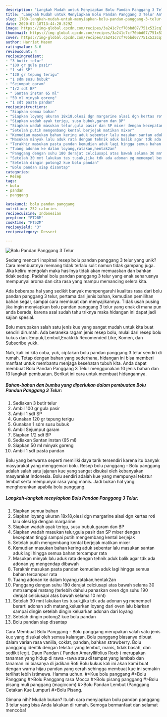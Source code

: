 ```yaml
---
description: "Langkah Mudah untuk Menyiapkan Bolu Pandan Panggang 3 Telur Anti Gagal"
title: "Langkah Mudah untuk Menyiapkan Bolu Pandan Panggang 3 Telur Anti Gagal"
slug: 1700-langkah-mudah-untuk-menyiapkan-bolu-pandan-panggang-3-telur-anti-gagal
date: 2020-07-18T13:44:20.529Z
image: https://img-global.cpcdn.com/recipes/3a241c7cf70bbd07/751x532cq70/bolu-pandan-panggang-3-telur-foto-resep-utama.jpg
thumbnail: https://img-global.cpcdn.com/recipes/3a241c7cf70bbd07/751x532cq70/bolu-pandan-panggang-3-telur-foto-resep-utama.jpg
cover: https://img-global.cpcdn.com/recipes/3a241c7cf70bbd07/751x532cq70/bolu-pandan-panggang-3-telur-foto-resep-utama.jpg
author: Harriet Mason
ratingvalue: 3.6
reviewcount: 4
recipeingredient:
- "3 butir telur"
- "100 gr gula pasir"
- "1 sdt SP"
- "120 gr tepung terigu"
- "1 sdm susu bubuk"
- "Sejumput garam"
- "1/2 sdt BP"
- " Santan instan 65 ml"
- "50 ml minyak goreng"
- "1 sdt pasta pandan"
recipeinstructions:
- "Siapkan semua bahan"
- "Siapkan loyang ukuran 18x18,olesi dgn margarine alasi dgn kertas roti lalu olesi lgi dengan margarine"
- "Siapkan wadah ayak terigu, susu bubuk,garam dan BP"
- "Siapkan wadah masukan telur,gula pasir dan SP mixer dengan kecepatan tinggi sampai putih mengembang kental berjejak"
- "Setelah putih mengembang kental berjejak matikan mixer"
- "Kemudian masukan bahan kering aduk sebentar lalu masukan santan aduk lagi hingga semua bahan tercampur rata"
- "Masukan minyak lalu aduk rata dengan tehnik aduk balik agar tdk ada adonan yg mengendap dibawah"
- "Terakhir masukan pasta pandan kemudian aduk lagi hingga semua bahan tercampur rata"
- "Tuang adonan ke dalam loyang,ratakan,hentak2an"
- "Panggang dengan suhu 180 derajat celciusapi atas bawah selama 30 mnt/sampai matang (terlebih dahulu panaskan oven dgn suhu 190 derajat celciusapi atas bawah selama 10 mnt)"
- "Setelah 30 mnt lakukan tes tusuk,jika tdk ada adonan yg menempel berarti adonan sdh matang,keluarkan loyang dari oven lalu biarkan sampai dingin setelah dingin keluarkan adonan dari loyang"
- "Setelah dingin potong2 kue bolu pandan"
- "Bolu pandan siap disantap"
categories:
- Resep
tags:
- bolu
- pandan
- panggang

katakunci: bolu pandan panggang 
nutrition: 252 calories
recipecuisine: Indonesian
preptime: "PT28M"
cooktime: "PT52M"
recipeyield: "3"
recipecategory: Dessert

---
```



![Bolu Pandan Panggang 3 Telur](https://img-global.cpcdn.com/recipes/3a241c7cf70bbd07/751x532cq70/bolu-pandan-panggang-3-telur-foto-resep-utama.jpg)

Sedang mencari inspirasi resep bolu pandan panggang 3 telur yang unik? Cara membuatnya memang tidak terlalu sulit namun tidak gampang juga. Jika keliru mengolah maka hasilnya tidak akan memuaskan dan bahkan tidak sedap. Padahal bolu pandan panggang 3 telur yang enak seharusnya mempunyai aroma dan cita rasa yang mampu memancing selera kita.

Ada beberapa hal yang sedikit banyak mempengaruhi kualitas rasa dari bolu pandan panggang 3 telur, pertama dari jenis bahan, kemudian pemilihan bahan segar, sampai cara membuat dan menyajikannya. Tidak usah pusing jika ingin menyiapkan bolu pandan panggang 3 telur yang enak di mana pun anda berada, karena asal sudah tahu triknya maka hidangan ini dapat jadi sajian spesial.

Bolu merupakan salah satu jenis kue yang sangat mudah untuk kita buat sendiri dirumah. Ada beraneka ragam jenis resep bolu, mulai dari resep bolu kukus dan. Empuk,Lembut,Enakkkk Recomended Like, Komen, dan Subscribe yukk.


Nah, kali ini kita coba, yuk, ciptakan bolu pandan panggang 3 telur sendiri di rumah. Tetap dengan bahan yang sederhana, hidangan ini bisa memberi manfaat untuk membantu menjaga kesehatan tubuh kita. Anda dapat membuat Bolu Pandan Panggang 3 Telur menggunakan 10 jenis bahan dan 13 langkah pembuatan. Berikut ini cara untuk membuat hidangannya.

<!--inarticleads1-->

##### Bahan-bahan dan bumbu yang diperlukan dalam pembuatan Bolu Pandan Panggang 3 Telur:

1. Sediakan 3 butir telur
1. Ambil 100 gr gula pasir
1. Ambil 1 sdt SP
1. Gunakan 120 gr tepung terigu
1. Gunakan 1 sdm susu bubuk
1. Ambil Sejumput garam
1. Siapkan 1/2 sdt BP
1. Sediakan  Santan instan (65 ml)
1. Siapkan 50 ml minyak goreng
1. Ambil 1 sdt pasta pandan


Bolu yang berwarna seperti memiliki daya tarik tersendiri karena itu banyak masyarakat yang menggemari bolu. Resep bolu panggang - Bolu panggang adalah salah satu jajanan kue yang sangat disukai oleh kebanyakan masyarakat Indonesia. Bolu sendiri adalah kue yang mempunyai tekstur lembut serta mempunyai rasa yang manis. Jadi bukan hal yang mengherankan apabila bolu panggang. 

<!--inarticleads2-->

##### Langkah-langkah menyiapkan Bolu Pandan Panggang 3 Telur:

1. Siapkan semua bahan
1. Siapkan loyang ukuran 18x18,olesi dgn margarine alasi dgn kertas roti lalu olesi lgi dengan margarine
1. Siapkan wadah ayak terigu, susu bubuk,garam dan BP
1. Siapkan wadah masukan telur,gula pasir dan SP mixer dengan kecepatan tinggi sampai putih mengembang kental berjejak
1. Setelah putih mengembang kental berjejak matikan mixer
1. Kemudian masukan bahan kering aduk sebentar lalu masukan santan aduk lagi hingga semua bahan tercampur rata
1. Masukan minyak lalu aduk rata dengan tehnik aduk balik agar tdk ada adonan yg mengendap dibawah
1. Terakhir masukan pasta pandan kemudian aduk lagi hingga semua bahan tercampur rata
1. Tuang adonan ke dalam loyang,ratakan,hentak2an
1. Panggang dengan suhu 180 derajat celciusapi atas bawah selama 30 mnt/sampai matang (terlebih dahulu panaskan oven dgn suhu 190 derajat celciusapi atas bawah selama 10 mnt)
1. Setelah 30 mnt lakukan tes tusuk,jika tdk ada adonan yg menempel berarti adonan sdh matang,keluarkan loyang dari oven lalu biarkan sampai dingin setelah dingin keluarkan adonan dari loyang
1. Setelah dingin potong2 kue bolu pandan
1. Bolu pandan siap disantap


Cara Membuat Bolu Panggang - Bolu panggang merupakan salah satu jenis kue yang disukai oleh semua kalangan. Bolu panggang biasanya dibuat dalam varian rasa vanilla, coklat, pandan, bahkan strawberry. Bolu panggang identik dengan tekstur yang lembut, manis, tidak basah, dan sedikit legit. Daun Pandan ( Pandan Amaryllifolius Roxb ) merupakan tanaman yang hidup di rawa -rawa atau di tempat yang lembab dan tanaman ini biasanya di jadikan Roti Bolu kukus kali ini akan kami buat dengan warna hijau pandan yang cerah sehingga membuat kue ini semakin terlihat lebih istimewa. Hamma uchun. #&gt;Kue bolu panggang #&gt;Bolu Panggang #&gt;Bolu Panggang rasa Mocca #&gt;Bolu pisang panggang #&gt;Bolu pisang muli panggang (magiccom) #&gt;Bolu Pandan Lembut (Panggang Cetakan Kue Lumpur) #&gt;Bolu Pisang. 

Gimana nih? Mudah bukan? Itulah cara menyiapkan bolu pandan panggang 3 telur yang bisa Anda lakukan di rumah. Semoga bermanfaat dan selamat mencoba!
